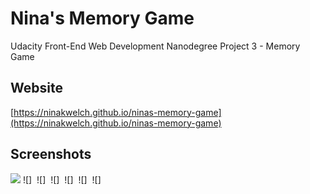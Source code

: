 # Nina's Memory Game

Udacity Front-End Web Development Nanodegree Project 3 - Memory Game

## Website

 [https://ninakwelch.github.io/ninas-memory-game](https://ninakwelch.github.io/ninas-memory-game)

## Screenshots

![](http://http://res.cloudinary.com/ninaw/image/upload/v1526035035/brainball_start_nlqsyk.png) ![]
![]() ![]
![]() ![]
![]() ![]
![]() ![]
![]() ![]
